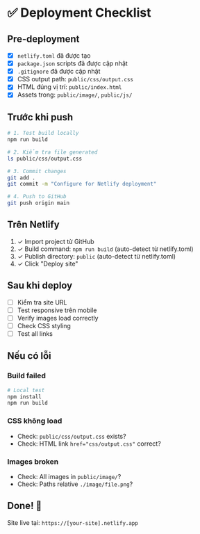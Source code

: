 # ✅ Deployment Checklist

## Pre-deployment

- [x] `netlify.toml` đã được tạo
- [x] `package.json` scripts đã được cập nhật
- [x] `.gitignore` đã được cập nhật
- [x] CSS output path: `public/css/output.css`
- [x] HTML đúng vị trí: `public/index.html`
- [x] Assets trong: `public/image/`, `public/js/`

## Trước khi push

```bash
# 1. Test build locally
npm run build

# 2. Kiểm tra file generated
ls public/css/output.css

# 3. Commit changes
git add .
git commit -m "Configure for Netlify deployment"

# 4. Push to GitHub
git push origin main
```

## Trên Netlify

1. ✓ Import project từ GitHub
2. ✓ Build command: `npm run build` (auto-detect từ netlify.toml)
3. ✓ Publish directory: `public` (auto-detect từ netlify.toml)
4. ✓ Click "Deploy site"

## Sau khi deploy

- [ ] Kiểm tra site URL
- [ ] Test responsive trên mobile
- [ ] Verify images load correctly
- [ ] Check CSS styling
- [ ] Test all links

## Nếu có lỗi

### Build failed
```bash
# Local test
npm install
npm run build
```

### CSS không load
- Check: `public/css/output.css` exists?
- Check: HTML link `href="css/output.css"` correct?

### Images broken
- Check: All images in `public/image/`?
- Check: Paths relative `./image/file.png`?

## Done! 🎉

Site live tại: `https://[your-site].netlify.app`
